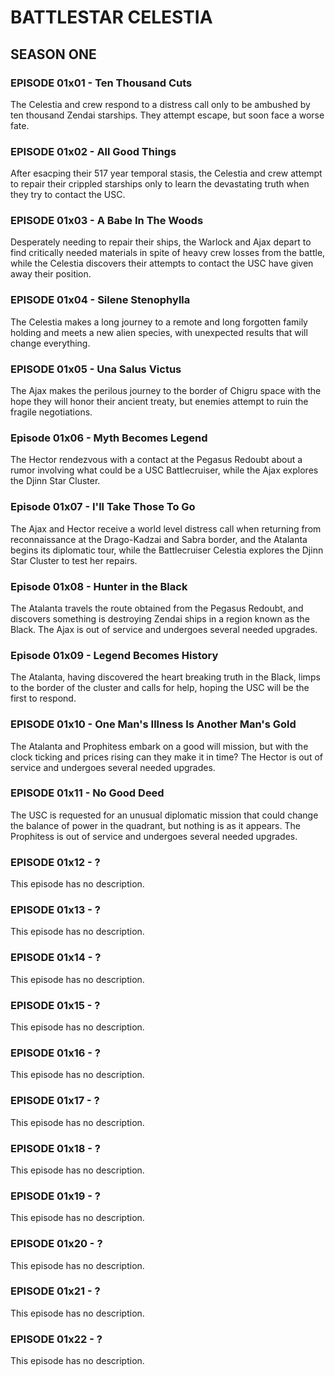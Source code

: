 # BATTLESTAR CELESTIA

## SEASON ONE

### EPISODE 01x01 - Ten Thousand Cuts
The Celestia and crew respond to a distress call only to be ambushed by ten thousand Zendai starships. They attempt escape, but soon face a worse fate.

### EPISODE 01x02 - All Good Things
After esacping their 517 year temporal stasis, the Celestia and crew attempt to repair their crippled starships only to learn the devastating truth when they try to contact the USC.

### EPISODE 01x03 - A Babe In The Woods
Desperately needing to repair their ships, the Warlock and Ajax depart to find critically needed materials in spite of heavy crew losses from the battle, while the Celestia discovers their attempts to contact the USC have given away their position.

### EPISODE 01x04 - Silene Stenophylla
The Celestia makes a long journey to a remote and long forgotten family holding and meets a new alien species, with unexpected results that will change everything.

### EPISODE 01x05 - Una Salus Victus
The Ajax makes the perilous journey to the border of Chigru space with the hope they will honor their ancient treaty, but enemies attempt to ruin the fragile negotiations.

### Episode 01x06 - Myth Becomes Legend
The Hector rendezvous with a contact at the Pegasus Redoubt about a rumor involving what could be a USC Battlecruiser, while the Ajax explores the Djinn Star Cluster.

### Episode 01x07 - I'll Take Those To Go
The Ajax and Hector receive a world level distress call when returning from reconnaissance at the Drago-Kadzai and Sabra border, and the Atalanta begins its diplomatic tour,  while the Battlecruiser Celestia explores the Djinn Star Cluster to test her repairs.

### Episode 01x08 - Hunter in the Black
The Atalanta travels the route obtained from the Pegasus Redoubt, and discovers something is destroying Zendai ships in a region known as the Black. The Ajax is out of service and undergoes several needed upgrades.

### Episode 01x09 - Legend Becomes History
The Atalanta, having discovered the heart breaking truth in the Black, limps to the border of the cluster and calls for help, hoping the USC will be the first to respond.

### EPISODE 01x10 - One Man's Illness Is Another Man's Gold
The Atalanta and Prophitess embark on a good will mission, but with the clock ticking and prices rising can they make it in time? The Hector is out of service and undergoes several needed upgrades.

### EPISODE 01x11 - No Good Deed
The USC is requested for an unusual diplomatic mission that could change the balance of power in the quadrant, but nothing is as it appears. The Prophitess is out of service and undergoes several needed upgrades.

### EPISODE 01x12 - ?
This episode has no description.

### EPISODE 01x13 - ?
This episode has no description.

### EPISODE 01x14 - ?
This episode has no description.

### EPISODE 01x15 - ?
This episode has no description.

### EPISODE 01x16 - ?
This episode has no description.

### EPISODE 01x17 - ?
This episode has no description.

### EPISODE 01x18 - ?
This episode has no description.

### EPISODE 01x19 - ?
This episode has no description.

### EPISODE 01x20 - ?
This episode has no description.

### EPISODE 01x21 - ?
This episode has no description.

### EPISODE 01x22 - ?
This episode has no description.

